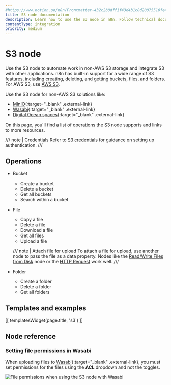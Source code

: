 ```yaml
---
#https://www.notion.so/n8n/Frontmatter-432c2b8dff1f43d4b1c8d20075510fe4
title: S3 node documentation
description: Learn how to use the S3 node in n8n. Follow technical documentation to integrate S3 node into your workflows.
contentType: integration
priority: medium
---
```


# S3 node

Use the S3 node to automate work in non-AWS S3 storage and integrate S3 with other applications. n8n has built-in support for a wide range of S3 features, including creating, deleting, and getting buckets, files, and folders. For AWS S3, use [AWS S3](/integrations/builtin/app-nodes/n8n-nodes-base.awss3/).

Use the S3 node for non-AWS S3 solutions like:

* [MinIO](https://min.io/){:target="_blank" .external-link}
* [Wasabi](https://wasabi.com/){:target="_blank" .external-link}
* [Digital Ocean spaces](https://www.digitalocean.com/products/spaces){:target="_blank" .external-link}

On this page, you'll find a list of operations the S3 node supports and links to more resources.

/// note | Credentials
Refer to [S3 credentials](/integrations/builtin/credentials/s3/) for guidance on setting up authentication. 
///

## Operations

* Bucket
    * Create a bucket
    * Delete a bucket
    * Get all buckets
    * Search within a bucket
* File
    * Copy a file
    * Delete a file
    * Download a file
    * Get all files
    * Upload a file
    
    /// note | Attach file for upload
    To attach a file for upload, use another node to pass the file as a data property. Nodes like the [Read/Write Files from Disk](/integrations/builtin/core-nodes/n8n-nodes-base.filesreadwrite/) node or the [HTTP Request](/integrations/builtin/core-nodes/n8n-nodes-base.httprequest/) work well.
    ///

* Folder
    * Create a folder
    * Delete a folder
    * Get all folders

## Templates and examples

<!-- see https://www.notion.so/n8n/Pull-in-templates-for-the-integrations-pages-37c716837b804d30a33b47475f6e3780 -->
[[ templatesWidget(page.title, 's3') ]]

## Node reference

### Setting file permissions in Wasabi

When uploading files to [Wasabi](https://wasabi.com/){:target="_blank" .external-link}, you must set permissions for the files using the **ACL** dropdown and not the toggles.

![File permissions when using the S3 node with Wasabi](/_images/integrations/builtin/app-nodes/s3/acl_dropdown.png)

